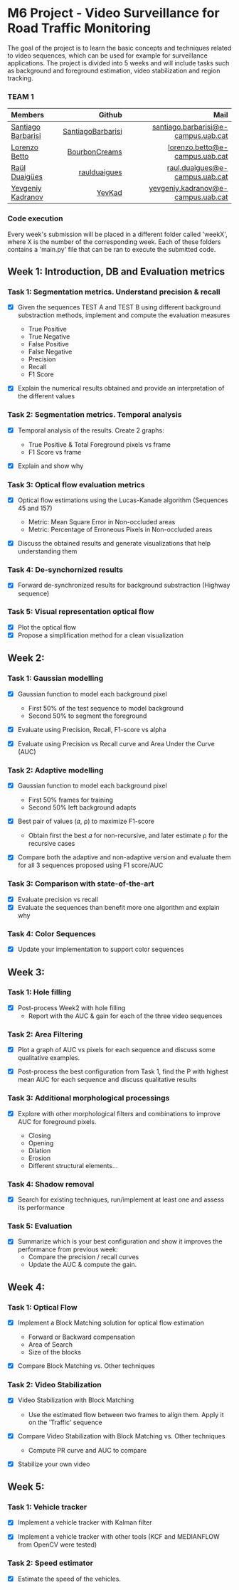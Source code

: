 # M6 Project - Video Surveillance for Road Traffic Monitoring

The goal of the project is to learn the basic concepts and techniques related to video sequences, which can be used for example for surveillance applications. The project is divided into 5 weeks and will include tasks such as background and foreground estimation, video stabilization and region tracking.

### **TEAM 1**

| Members     | Github | Mail |
| :---      | ---:       | ---: |
| [Santiago Barbarisi](https://www.linkedin.com/in/santiago-barbarisi-abb79787/) |[SantiagoBarbarisi](https://github.com/SantiagoBarbarisi)| santiago.barbarisi@e-campus.uab.cat |
| [Lorenzo Betto](https://www.linkedin.com/in/lorenzo-betto/) |[BourbonCreams](https://github.com/BourbonCreams)|   lorenzo.betto@e-campus.uab.cat  |
| [Raül Duaigües](https://www.linkedin.com/in/ra%C3%BCl-duaig%C3%BCes-84943b103/) |[raulduaigues](https://github.com/raulduaigues)|    raul.duaigues@e-campus.uab.cat  |
| [Yevgeniy Kadranov](https://www.linkedin.com/in/yevkad/)|[YevKad](https://github.com/YevKad)|   yevgeniy.kadranov@e-campus.uab.cat   |



### Code execution

Every week's submission will be placed in a different folder called 'weekX', where X is the number of the corresponding week. Each of these folders contains a 'main.py' file that can be ran to execute the submitted code.


## Week 1: Introduction, DB and Evaluation metrics

### Task 1: Segmentation metrics. Understand precision & recall

- [X] Given the sequences TEST A and TEST B using different background substraction methods, implement and compute the evaluation measures 
    - True Positive
    - True Negative
    - False Positive
    - False Negative
    - Precision
    - Recall
    - F1 Score
    
- [X] Explain the numerical results obtained and provide an interpretation of the different values

### Task 2: Segmentation metrics. Temporal analysis
- [X] Temporal analysis of the results. Create 2 graphs:

    - True Positive & Total Foreground pixels vs frame 
    - F1 Score vs frame
    
<!-- <p align="center">
<img src="https://github.com/mcv-m6-video/mcv-m6-2018-team1/blob/master/week1/TotalFG.png" width="500"/>
</p> -->

<!--  <p align="center">
<img src="https://github.com/mcv-m6-video/mcv-m6-2018-team1/blob/master/week1/F1_2.png" width="500"/>
</p> -->

- [X] Explain and show why
        
### Task 3: Optical flow evaluation metrics
- [X] Optical flow estimations using the Lucas-Kanade algorithm (Sequences 45 and 157)
    - Metric: Mean Square Error in Non-occluded areas
    - Metric: Percentage of Erroneous Pixels in Non-occluded areas
    
- [X] Discuss the obtained results and generate visualizations that help understanding them

### Task 4: De-synchornized results

- [X] Forward de-synchronized results for background substraction (Highway sequence)

<!-- <p align="center">
<img src="https://github.com/mcv-m6-video/mcv-m6-2018-team1/blob/master/week1/Des_TestA.png" width="500"/>
</p> -->

<!-- <p align="center">
<img src="https://github.com/mcv-m6-video/mcv-m6-2018-team1/blob/master/week1/Des_TestB.png" width="500"/>
</p> -->

### Task 5: Visual representation optical flow

- [X] Plot the optical flow
- [X] Propose a simplification method for a clean visualization

## Week 2:


### Task 1: Gaussian modelling

- [X] Gaussian function to model each background pixel 
    - First 50% of the test sequence to model background
    - Second 50% to segment the foreground
    
- [X] Evaluate using Precision, Recall, F1-score vs alpha
- [X] Evaluate using Precision vs Recall curve and Area Under the Curve (AUC)

### Task 2: Adaptive modelling

- [X] Gaussian function to model each background pixel 
    - First 50% frames for training
    - Second 50% left background adapts
    
- [X] Best pair of values (𝛼, ⍴) to maximize F1-score
    - Obtain first the best 𝛼 for non-recursive, and later estimate ⍴ for the recursive cases
    
- [X] Compare both the adaptive and non-adaptive version and evaluate them for all 3 sequences proposed using F1 score/AUC


### Task 3: Comparison with state-of-the-art

- [X] Evaluate precision vs recall
- [X] Evaluate the sequences than benefit more one algorithm and explain why

### Task 4: Color Sequences
- [X] Update your implementation to support color sequences


## Week 3:


### Task 1: Hole filling

- [X] Post-process Week2 with hole filling
    - Report with the AUC & gain for each of the three video sequences

### Task 2: Area Filtering

- [X] Plot a graph of AUC vs pixels for each sequence and discuss some qualitative examples.

- [X] Post-process the best configuration from Task 1, find the P with highest mean AUC for each sequence and discuss qualitative results

### Task 3: Additional morphological processings

- [X] Explore with other morphological filters and combinations to improve AUC for foreground pixels.

    - Closing
    - Opening
    - Dilation
    - Erosion
    - Different structural elements...

### Task 4: Shadow removal
- [X] Search for existing techniques, run/implement at least one and assess its performance

### Task 5: Evaluation
- [X] Summarize which is your best configuration and show it improves the performance from previous week:
    - Compare the precision / recall curves
    - Update the AUC & compute the gain.



## Week 4:


### Task 1: Optical Flow

- [X] Implement a Block Matching solution for optical flow estimation
    - Forward or Backward compensation
    - Area of Search
    - Size of the blocks

- [X] Compare Block Matching vs. Other techniques

### Task 2: Video Stabilization

- [X] Video Stabilization with Block Matching
    - Use the estimated flow between two frames to align them. Apply it on the 'Traffic' sequence
    
- [X] Compare Video Stabilization with Block Matching vs. Other techniques
    - Compute PR curve and AUC to compare
    
- [X] Stabilize your own video
    




## Week 5:


### Task 1: Vehicle tracker

- [X] Implement a vehicle tracker with Kalman filter

- [X] Implement a vehicle tracker with other tools (KCF and MEDIANFLOW from OpenCV were tested)

### Task 2: Speed estimator

- [X] Estimate the speed of the vehicles.














